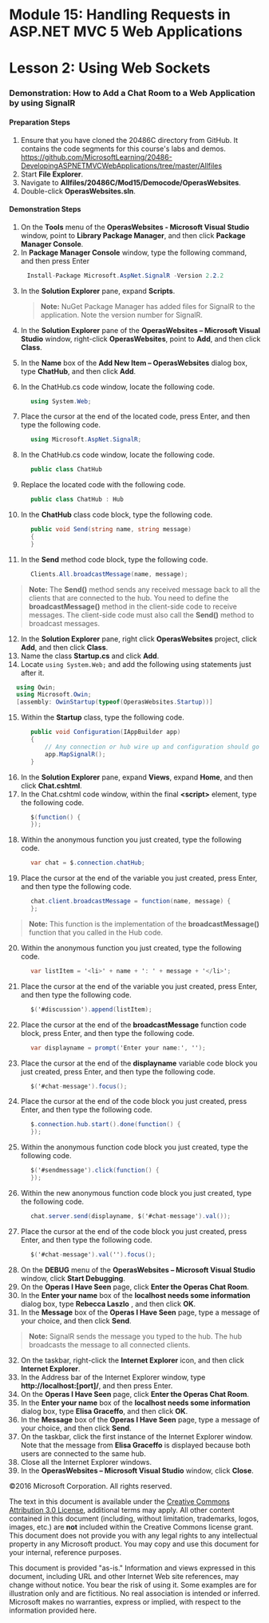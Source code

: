 # Module 15: Handling Requests in ASP.NET MVC 5 Web Applications

# Lesson 2: Using Web Sockets

### Demonstration: How to Add a Chat Room to a Web Application by using SignalR

#### Preparation Steps

1. Ensure that you have cloned the 20486C directory from GitHub. It contains the code segments for this course's labs and demos. https://github.com/MicrosoftLearning/20486-DevelopingASPNETMVCWebApplications/tree/master/Allfiles
2. Start **File Explorer**.
3. Navigate to **Allfiles/20486C/Mod15/Democode/OperasWebsites**.
4. Double-click **OperasWebsites.sln**.

#### Demonstration Steps

1. On the **Tools** menu of the **OperasWebsites - Microsoft Visual Studio** window, point to **Library Package Manager**, and then click **Package Manager Console**.
2. In **Package Manager Console** window, type the following command, and then press Enter

  ```cs
       Install-Package Microsoft.AspNet.SignalR -Version 2.2.2
```
3. In the **Solution Explorer** pane, expand **Scripts**.

    >**Note:** NuGet Package Manager has added files for SignalR to the application. Note the version number for SignalR.


4. In the **Solution Explorer** pane of the **OperasWebsites – Microsoft Visual Studio** window, right-click **OperasWebsites**, point to **Add**, and then click **Class**.
5. In the **Name** box of the **Add New Item – OperasWebsites** dialog box, type **ChatHub**, and then click **Add**.
6. In the ChatHub.cs code window, locate the following code.

  ```cs
		using System.Web;
```
7. Place the cursor at the end of the located code, press Enter, and then type the following code.

  ```cs
		using Microsoft.AspNet.SignalR;
```
8. In the ChatHub.cs code window, locate the following code.

  ```cs
		public class ChatHub
```
9. Replace the located code with the following code.

  ```cs
		public class ChatHub : Hub
```
10. In the **ChatHub** class code block, type the following code.

  ```cs
        public void Send(string name, string message)
        {
        }
```
11. In the **Send** method code block, type the following code.

  ```cs
		Clients.All.broadcastMessage(name, message);
```
  >**Note:** The **Send()** method sends any received message back to all the clients that are connected to the hub. You need to define the **broadcastMessage()** method in the client-side code to receive messages. The client-side code must also call the **Send()** method to broadcast messages.

12. In the **Solution Explorer** pane, right click **OperasWebsites** project, click **Add**, and then click **Class**.
13. Name the class **Startup.cs** and click **Add**.
14. Locate ```using System.Web;``` and add the following using statements just after it.
  ```cs
    using Owin;
    using Microsoft.Owin;
    [assembly: OwinStartup(typeof(OperasWebsites.Startup))]
```
15. Within the **Startup** class, type the following code.
  ```cs
        public void Configuration(IAppBuilder app)
        {
            // Any connection or hub wire up and configuration should go here
            app.MapSignalR();
        }
```

16. In the **Solution Explorer** pane, expand **Views**, expand **Home**, and then click **Chat.cshtml**.
17. In the Chat.cshtml code window, within the final **&lt;script&gt;** element, type the following code.

  ```cs
        $(function() {
        });
```
18. Within the anonymous function you just created, type the following code.

  ```cs
		var chat = $.connection.chatHub;
```
19. Place the cursor at the end of the variable you just created, press Enter, and then type the following code.

  ```cs
        chat.client.broadcastMessage = function(name, message) {
        };
```
  >**Note:** This function is the implementation of the **broadcastMessage()** function that you called in the Hub code.

20. Within the anonymous function you just created, type the following code.

  ```cs
		var listItem = '<li>' + name + ': ' + message + '</li>';
```
21. Place the cursor at the end of the variable you just created, press Enter, and then type the following code.

  ```cs
		$('#discussion').append(listItem);
```
22. Place the cursor at the end of the **broadcastMessage** function code block, press Enter, and then type the following code.

  ```cs
		var displayname = prompt('Enter your name:', '');
```
23. Place the cursor at the end of the **displayname** variable code block you just created, press Enter, and then type the following code.

  ```cs
		$('#chat-message').focus();
```
24. Place the cursor at the end of the code block you just created, press Enter, and then type the following code.

  ```cs
        $.connection.hub.start().done(function() {
        });
```
25. Within the anonymous function code block you just created, type the following code.

  ```cs
        $('#sendmessage').click(function() {
        });
```
26. Within the new anonymous function code block you just created, type the following code.

  ```cs
		chat.server.send(displayname, $('#chat-message').val());
```
27. Place the cursor at the end of the code block you just created, press Enter, and then type the following code.

  ```cs
		$('#chat-message').val('').focus();
```
28. On the **DEBUG** menu of the **OperasWebsites – Microsoft Visual Studio** window, click **Start Debugging**.
29. On the **Operas I Have Seen** page, click **Enter the Operas Chat Room**.
30. In the **Enter your name** box of the **localhost needs some information** dialog box, type **Rebecca Laszlo** , and then click **OK**.
31. In the **Message** box of the **Operas I Have Seen** page, type a message of your choice, and then click **Send**.

  >**Note:** SignalR sends the message you typed to the hub. The hub broadcasts the message to all connected clients.

32. On the taskbar, right-click the **Internet Explorer** icon, and then click **Internet Explorer**.
33. In the Address bar of the Internet Explorer window, type **http://localhost:[port]/**, and then press Enter.
34. On the **Operas I Have Seen** page, click **Enter the Operas Chat Room**.
35. In the **Enter your name** box of the **localhost needs some information** dialog box, type **Elisa Graceffo**, and then click **OK**.
36. In the **Message** box of the **Operas I Have Seen** page, type a message of your choice, and then click **Send**.
37. On the taskbar, click the first instance of the Internet Explorer window. Note that the message from **Elisa Graceffo** is displayed because both users are connected to the same hub.
38. Close all the Internet Explorer windows.
39. In the **OperasWebsites – Microsoft Visual Studio** window, click **Close**.

©2016 Microsoft Corporation. All rights reserved.

The text in this document is available under the  [Creative Commons Attribution 3.0 License](https://creativecommons.org/licenses/by/3.0/legalcode), additional terms may apply. All other content contained in this document (including, without limitation, trademarks, logos, images, etc.) are  **not**  included within the Creative Commons license grant. This document does not provide you with any legal rights to any intellectual property in any Microsoft product. You may copy and use this document for your internal, reference purposes.

This document is provided &quot;as-is.&quot; Information and views expressed in this document, including URL and other Internet Web site references, may change without notice. You bear the risk of using it. Some examples are for illustration only and are fictitious. No real association is intended or inferred. Microsoft makes no warranties, express or implied, with respect to the information provided here.
